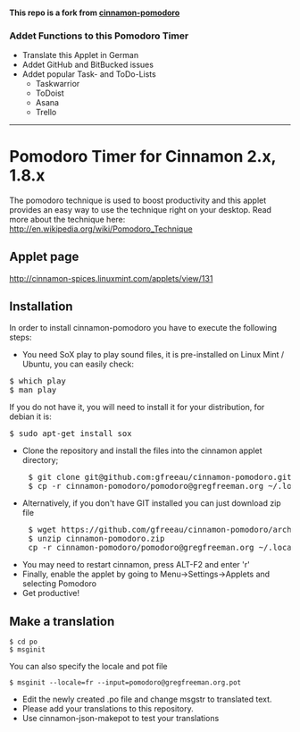 #### This repo is a fork from [cinnamon-pomodoro](https://github.com/gfreeau/cinnamon-pomodoro "Cinnamon Pomodoro")
### Addet Functions to this Pomodoro Timer
- Translate this Applet in German
- Addet GitHub and BitBucked issues
- Addet popular Task- and ToDo-Lists
    - Taskwarrior
    - ToDoist
    - Asana
    - Trello

---
# Pomodoro Timer for Cinnamon 2.x, 1.8.x

The pomodoro technique is used to boost productivity and this applet provides an easy way to use the technique right on your desktop.
Read more about the technique here: http://en.wikipedia.org/wiki/Pomodoro_Technique

## Applet page

http://cinnamon-spices.linuxmint.com/applets/view/131

## Installation

In order to install cinnamon-pomodoro you have to execute the following steps:
* You need SoX play to play sound files, it is pre-installed on Linux Mint / Ubuntu, you can easily check:
<pre>
$ which play
$ man play
</pre>
If you do not have it, you will need to install it for your distribution, for debian it is:
<pre>
$ sudo apt-get install sox
</pre>
* Clone the repository and install the files into the cinnamon applet directory;
<pre>
    $ git clone git@github.com:gfreeau/cinnamon-pomodoro.git
    $ cp -r cinnamon-pomodoro/pomodoro@gregfreeman.org ~/.local/share/cinnamon/applets
</pre>
* Alternatively, if you don't have GIT installed you can just download zip file
<pre>
    $ wget https://github.com/gfreeau/cinnamon-pomodoro/archive/master.zip -O cinnamon-pomodoro.zip
    $ unzip cinnamon-pomodoro.zip
    cp -r cinnamon-pomodoro/pomodoro@gregfreeman.org ~/.local/share/cinnamon/applets
</pre>
* You may need to restart cinnamon, press ALT-F2 and enter 'r'
* Finally, enable the applet by going to Menu->Settings->Applets and selecting Pomodoro
* Get productive!

## Make a translation

```shell
$ cd po
$ msginit
```

You can also specify the locale and pot file

```shell
$ msginit --locale=fr --input=pomodoro@gregfreeman.org.pot
```

* Edit the newly created .po file and change msgstr to translated text.
* Please add your translations to this repository.
* Use cinnamon-json-makepot to test your translations

